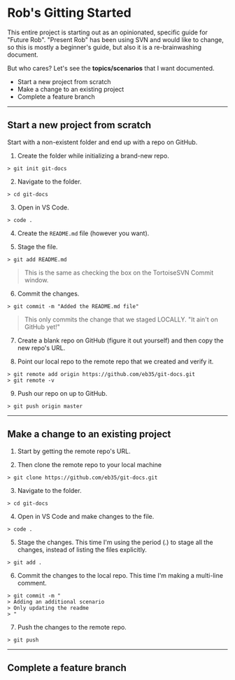 # Rob's Gitting Started

This entire project is starting out as an opinionated, specific guide for "Future Rob". "Present Rob" has been using SVN and would like to change, so this is mostly a beginner's guide, but also it is a re-brainwashing document.

But who cares? Let's see the **topics/scenarios** that I want documented.

- Start a new project from scratch
- Make a change to an existing project
- Complete a feature branch

---

## Start a new project from scratch

Start with a non-existent folder and end up with a repo on GitHub.

1. Create the folder while initializing a brand-new repo.
```
> git init git-docs
```

2. Navigate to the folder.
```
> cd git-docs
```

3. Open in VS Code.
```
> code .
```

4. Create the `README.md` file (however you want).

5. Stage the file.
```
> git add README.md
```
> This is the same as checking the box on the TortoiseSVN Commit window.

6. Commit the changes.
```
> git commit -m "Added the README.md file"
```
> This only commits the change that we staged LOCALLY. "It ain't on GitHub yet!"

7. Create a blank repo on GitHub (figure it out yourself) and then copy the new repo's URL.

8. Point our local repo to the remote repo that we created and verify it.
```
> git remote add origin https://github.com/eb35/git-docs.git
> git remote -v
```

9. Push our repo on up to GitHub.
```
> git push origin master
```

---

## Make a change to an existing project

1. Start by getting the remote repo's URL.

2. Then clone the remote repo to your local machine
```
> git clone https://github.com/eb35/git-docs.git
```

3. Navigate to the folder.
```
> cd git-docs
```

4. Open in VS Code and make changes to the file.
```
> code .
```

5. Stage the changes. This time I'm using the period (.) to stage all the changes, instead of listing the files explicitly.
```
> git add .
```

6. Commit the changes to the local repo. This time I'm making a multi-line comment.
```
> git commit -m "
> Adding an additional scenario
> Only updating the readme
> "
```

7. Push the changes to the remote repo.
```
> git push
```

---

## Complete a feature branch